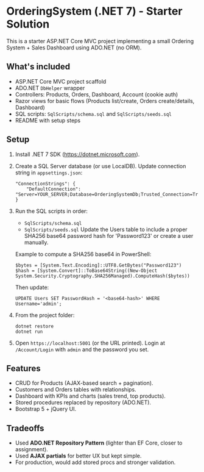 # OrderingSystem (.NET 7) - Starter Solution

This is a starter ASP.NET Core MVC project implementing a small Ordering System + Sales Dashboard using ADO.NET (no ORM).

## What's included
- ASP.NET Core MVC project scaffold
- ADO.NET `DbHelper` wrapper
- Controllers: Products, Orders, Dashboard, Account (cookie auth)
- Razor views for basic flows (Products list/create, Orders create/details, Dashboard)
- SQL scripts: `SqlScripts/schema.sql` and `SqlScripts/seeds.sql`
- README with setup steps

## Setup
1. Install .NET 7 SDK (https://dotnet.microsoft.com).
2. Create a SQL Server database (or use LocalDB). Update connection string in `appsettings.json`:
   ```
   "ConnectionStrings": {
       "DefaultConnection": "Server=YOUR_SERVER;Database=OrderingSystemDb;Trusted_Connection=True;"
   }
   ```
3. Run the SQL scripts in order:
   - `SqlScripts/schema.sql`
   - `SqlScripts/seeds.sql`
   Update the Users table to include a proper SHA256 base64 password hash for 'Password123' or create a user manually.

   Example to compute a SHA256 base64 in PowerShell:
   ```
   $bytes = [System.Text.Encoding]::UTF8.GetBytes("Password123")
   $hash = [System.Convert]::ToBase64String((New-Object System.Security.Cryptography.SHA256Managed).ComputeHash($bytes))
   ```

   Then update:
   ```
   UPDATE Users SET PasswordHash = '<base64-hash>' WHERE Username='admin';
   ```

4. From the project folder:
   ```
   dotnet restore
   dotnet run
   ```
5. Open `https://localhost:5001` (or the URL printed). Login at `/Account/Login` with `admin` and the password you set.

## Features
- CRUD for Products (AJAX-based search + pagination).
- Customers and Orders tables with relationships.
- Dashboard with KPIs and charts (sales trend, top products).
- Stored procedures replaced by repository (ADO.NET).
- Bootstrap 5 + jQuery UI.

## Tradeoffs
- Used **ADO.NET Repository Pattern** (lighter than EF Core, closer to assignment).
- Used **AJAX partials** for better UX but kept simple.
- For production, would add stored procs and stronger validation.


